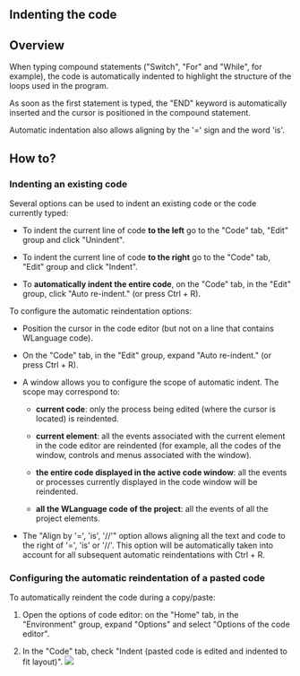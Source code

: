 


## Indenting the code 
			



<a name="NOTE1"></a>
<a name="NOTE1_1"></a>


## Overview
<a name="overview_ELTTEXTE000188"></a>
When typing compound statements ("Switch", "For" and "While", for example), the code is automatically indented to highlight the structure of the loops used in the program.

As soon as the first statement is typed, the "END" keyword is automatically inserted and the cursor is positioned in the compound statement.

Automatic indentation also allows aligning by the '=' sign and the word 'is'. 

<a name="NOTE2"></a>
<a name="NOTE2_1"></a>


## How to?
<a name="how_ELTTEXTE000212"></a>


### Indenting an existing code
<a name="indenting_existing_code_ELTPARAGRAPHE000024"></a>

Several options can be used to indent an existing code or the code currently typed:

- To indent the current line of code **to the left** go to the "Code" tab, "Edit" group and click "Unindent".

- To indent the current line of code **to the right** go to the "Code" tab, "Edit" group and click "Indent".

- To **automatically indent the entire code**, on the "Code" tab, in the "Edit" group, click "Auto re-indent." (or press Ctrl + R). 




To configure the automatic reindentation options: 

- Position the cursor in the code editor (but not on a line that contains WLanguage code). 

- On the "Code" tab, in the "Edit" group, expand "Auto re-indent." (or press Ctrl + R). 

- A window allows you to configure the scope of automatic indent. The scope may correspond to:

	- **current code**: only the process being edited (where the cursor is located) is reindented.

	- **current element**: all the events associated with the current element in the code editor are reindented (for example, all the codes of the window, controls and menus associated with the window).

	- **the entire code displayed in the active code window**: all the events or processes currently displayed in the code window will be reindented.

	- **all the WLanguage code of the project**: all the events of all the project elements.




- The "Align by '=', 'is', '//'" option allows aligning all the text and code to the right of '=', 'is' or '//'. 
	This option will be automatically taken into account for all subsequent automatic reindentations with Ctrl + R.  



<a name="NOTE2_2"></a>


### Configuring the automatic reindentation of a pasted code
<a name="configuring_the_automatic_reindentation_pasted_code_ELTPARAGRAPHE000119"></a>

To automatically reindent the code during a copy/paste:

1. Open the options of code editor: on the "Home" tab, in the "Environment" group, expand "Options" and select "Options of the code editor".

2. In the "Code" tab, check "Indent (pasted code is edited and indented to fit layout)".
![](https://doc.pcsoft.fr/en-US/images/image.awp?langid=3&name=Coller-Code.gif)






